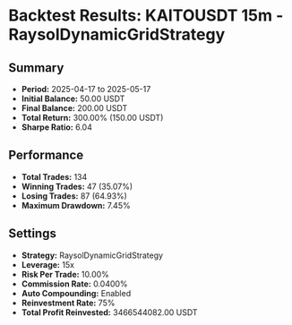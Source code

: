 
# Backtest Results: KAITOUSDT 15m - RaysolDynamicGridStrategy

## Summary
- **Period:** 2025-04-17 to 2025-05-17
- **Initial Balance:** 50.00 USDT
- **Final Balance:** 200.00 USDT
- **Total Return:** 300.00% (150.00 USDT)
- **Sharpe Ratio:** 6.04

## Performance
- **Total Trades:** 134
- **Winning Trades:** 47 (35.07%)
- **Losing Trades:** 87 (64.93%)
- **Maximum Drawdown:** 7.45%

## Settings
- **Strategy:** RaysolDynamicGridStrategy
- **Leverage:** 15x
- **Risk Per Trade:** 10.00%
- **Commission Rate:** 0.0400%
- **Auto Compounding:** Enabled
- **Reinvestment Rate:** 75%
- **Total Profit Reinvested:** 3466544082.00 USDT